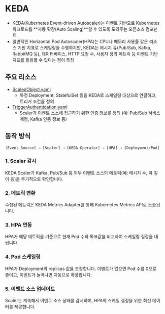 # KEDA
- KEDA(Kubernetes Event-driven Autoscaler)는 이벤트 기반으로 Kubernetes 워크로드를 **자동 확장(Auto Scaling)**할 수 있도록 도와주는 오픈소스 컴포넌트
- 일반적인 Horizontal Pod Autoscaler(HPA)는 CPU나 메모리 사용률 같은 리소스 기반 지표로 스케일링을 수행하지만, KEDA는 메시지 큐(Pub/Sub, Kafka, RabbitMQ 등), 데이터베이스, HTTP 요청 수, 사용자 정의 메트릭 등 이벤트 기반 지표를 활용할 수 있다는 점이 특징
## 주요 리소스
- [ScaledObject.yaml](./ScaledObject.yaml)
    - 특정 Deployment, StatefulSet 등을 KEDA로 스케일링 대상으로 연결하고, 트리거 조건을 정의
- [TriggerAuthentication.yaml](./TriggerAuthentication.yaml)
    - Scaler가 이벤트 소스에 접근하기 위한 인증 정보를 정의 (예: Pub/Sub 서비스 계정, Kafka 인증 정보 등)

## 동작 방식
```
[Event Source] → [Scaler] → [KEDA Operator] → [HPA] → [Deployment/Pod]
```
### 1. Scaler 감시
KEDA Scaler가 Kafka, Pub/Sub 등 외부 이벤트 소스의 메트릭(예: 메시지 수, 큐 길이 등)을 주기적으로 확인합니다.

### 2. 메트릭 변환
수집된 메트릭은 KEDA Metrics Adapter를 통해 Kubernetes Metrics API로 노출됩니다.

### 3. HPA 연동
HPA가 해당 메트릭을 기준으로 현재 Pod 수와 목표값을 비교하여 스케일링 결정을 내립니다.

### 4. Pod 스케일링
HPA가 Deployment의 replicas 값을 조정합니다.
이벤트가 없으면 Pod 수를 0으로 줄이고, 이벤트가 늘어나면 자동으로 확장합니다.

### 5. 이벤트 소스 업데이트
Scaler는 계속해서 이벤트 소스 상태를 감시하며, HPA의 스케일 결정을 위한 최신 데이터를 제공합니다.